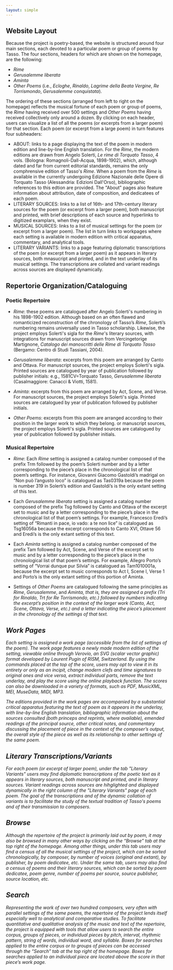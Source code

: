 ```yaml
---
layout: simple
---
```


## **Website Layout**
Because the project is poetry-based, the website is structured around four main sections, each devoted to a particular poem or group of poems by Tasso. The four sections, headers for which are shown on the homepage, are the following:

- <i>Rime</i>
- <i>Gerusalemme liberata</i>
- <i>Aminta</i>
- <i>Other Poems </i> (i.e., <i>Ecloghe</i>, <i>Rinaldo</i>, <i>Lagrime della Beata Vergine</i>, <i>Re Torrismondo</i>, <i>Gerusalemme conquistata</i>).
  
The ordering of these sections (arranged from left to right on the homepage) reflects the musical fortune of each poem or group of poems, the <i>Rime</i> having received over 500 settings and <i>Other Poems</i> having received collectively only around a dozen. 
By clicking on each header, users can visualize a list of all the poems (or excerpts from a larger poem) for that section. Each poem (or excerpt from a large poem) in turn features four subheaders: 

- ABOUT: links to a page displaying the text of the poem in modern edition and line-by-line English translation. For the <i>Rime</i>, the modern editions are drawn from Angelo Solerti, <i>Le rime di Torquato Tasso</i>, 4 vols. (Bologna: Romagnoli-Dall-Acqua, 1898-1902), which, although dated and far from current editorial standards, remains the only comphrensive edition of Tasso's <i>Rime</i>. When a poem from the <i>Rime</i> is available in the currently undergoing Edizione Nazionale delle Opere di Torquato Tasso (Alessandria: Edizioni Dall'Orso), bibliographic references to this edtion are provided. The "About" pages also feature information about attribution, date of composition, and dedicatees of each poem.
- LITERARY SOURCES: links to a list of 16th- and 17th-century literary sources for the poem (or excerpt from a larger poem), both manuscript and printed, with brief descriptions of each source and hyperlinks to digitized examplars, when they exist. 
- MUSICAL SOURCES: links to a list of musical settings for the poem (or excerpt from a larger poem). The list in turn links to workpages where each setting is available in modern edition with critical apparatus, commentary, and analytical tools.
- LITERARY VARIANTS: links to a page featuring diplomatic transcriptions of the poem (or excerpt from a larger poem) as it appears in literary sources, both mnasucript and printed, and in the text underlay of its musical settings. The transcriptions are collated and variant readings across sources are displayed dynamically.

## **Repertorie Organization/Cataloguing**

### **Poetic Repertoire**
- <i>Rime</i>: these poems are catalogued after Angelo Solerti's numbering in his 1898-1902 edition. Although based on an often flawed and romanticized reconstruction of the chronology of Tasso’s <i>Rime</i>, Solerti’s numbering remains universally used in Tasso scholarship. Likewise, the project employs Solerti's sigla for the <i>Rime</i>'s literary sources, with integrations for manuscript sources drawn from Vercingetorige Martignone, <i>Catalogo dei manoscritti delle Rime di Torquato Tasso </i> (Bergamo: Centro di Studi Tassiani, 2004).

- <i>Gerusalemme liberata</i>: excerpts from this poem are arranged by Canto and Ottava. For manuscript sources, the project employs Solerti's sigla. Printed sources are catalogued by year of publication followed by publisher initials: e.g., 1581CV=Torquato Tasso, <i>Gerusalemme liberata</i> (Casalmaggiore: Canacci & Viotti, 1581).

- <i>Aminta</i>: excerpts from this poem are arranged by Act, Scene, and Verse. For manuscript sources, the project employs Solerti's sigla. Printed sources are catalogued by year of publication followed by publisher initials.

- <i>Other Poems</i>: excerpts from this poem are arranged according to their position in the larger work to which they belong. or manuscript sources, the project employs Solerti's sigla. Printed sources are catalogued by year of publication followed by publisher initials.

### **Musical Repertoire**
- <i>Rime</i>: Each <i>Rime</i> setting is assigned a catalog number composed of the prefix Trm followed by the poem’s Solerti number and by a letter corresponding to the piece’s place in the chronological list of that poem’s settings. For instance, Giovanni Giacomo Gastoldi’s madrigal on “Non può l’angusto loco” is catalogued as Tas0319a because the poem is number 319 in Solerti’s edition and Gastoldi’s is the only extant setting of this text.

- Each <i>Gerusalemme liberata</i> setting is assigned a catalog number composed of the prefix Tsg followed by Canto and Ottava of the excerpt set to music and by a letter corresponding to the piece’s place in the chronological list of that poem’s settings. For example, Francesco Eredi’s setting of “Rimanti in pace, io vado: a te non lice” is catalogued as Tsg16056a because the excerpt corresponds to Canto XVI, Ottave 56 and Eredi’s is the only extant setting of this text.

- Each <i>Aminta</i> setting is assigned a catalog number composed of the prefix Tam followed by Act, Scene, and Verse of the excerpt set to music and by a letter corresponding to the piece’s place in the chronological list of that poem’s settings. For example, Allegro Porto’s setting of “Vorrai dunque pur Silvia” is catalogued as Tam1010001a, because the excerpt set to music corresponds to Act I, Scene I, Verse 1 and Porto’s is the only extant setting of this portion of Aminta.

- Settings of <i>Other Poems</i> are catalogued following the same principles as <i>Rime</i>, <i>Gerusalemme</i>, and <i>Aminta<i/>, that is, they are assigned a prefix (Tri for <i>Rinaldo</i>, Trt for <i>Re Torrismondo</i>, etc.) followed by numbers indicating the excerpt’s position in the context of the larger work (Canto, Act, Scene, Ottava, Verse, etc.) and a letter indicating the piece’s placement in the chronology of the settings of that text.


## **Work Pages**
Each setting is assigned a work page (accessible from the list of settings of the poem). The work page features a newly made modern edition of the setting, viewable online through Verovio, an SVG (scalar vector graphic) format developed by Laurent Pugin of RISM, Switzerland. By using the commands placed at the top of the score, users may opt to view it in its entirety or only as an incipit, change modern clefs and time signatures to original ones and vice versa, extract individual parts, remove the text underlay, and play the score using the online playback function. The scores can also be downloaded in a variety of formats, such as PDF, MusicXML, MEI, MuseData, MIDI, MP3. 

The editions provided in the work pages are accompanied by a substantial critical apparatus featuring the text of poem as it appears in the underlay, with line-by-line English translation, bibliographic information about the sources consulted (both <i>princeps</i> and reprints, where available), emended readings of the principal source, other critical notes, and commentary discussing the placement of piece in the context of the composer’s output, the overall style of the piece as well as its relationship to other settings of the same poem.


## **Literary Transcriptions/Variants**
For each poem (or excerpt of larger poem), under the tab "Literary Variants" users may find diplomatic transcriptions of the poetic text as it appears in literary sources, both manuscript and printed, and in literary sources. Variant readings across sources are hihglighted and displayed dynamically in the right column of the "Literary Variants" page of each poem. The goal of the transcriptions and of the dynamic collation of variants is to facilitate the study of the textual tradition of Tasso's poems and of their transmission to composers.


## **Browse**
Although the repertoire of the project is primarily laid out by poem, it may also be browsed in many other ways by clicking on the “Browse” tab at the top right of the homepage. Among other things, under this tab users may find a census of all the musical settings of the project, which can be sorted chronologically, by composer, by number of voices (original and extant), by publisher, by poem dedicatee, etc. Under the same tab, users may also find a census of poems and their literary sources, which can be sorted by poem dedicatee, poem genre,  number of poems per source, source publisher, source location, etc.


## **Search**
Representing the work of over two hundred composers, very often with parallel settings of the same poems, the repertoire of the project lends itself especially well to analytical and comparative studies. To facilitate quantitative and qualitative analysis of the music and text of the repertoire, the project is equipped with tools that allow users to search the entire corpus, groups of pieces, or individual pieces by pitch, interval, rhythmic pattern, string of words, individual word, and syllable. Boxes for searches applied to the entire corpus or to groups of pieces can be accessed through the “Search” tab at the top right of the homepage. Boxes for searches applied to an individual piece are located above the score in that piece’s work page.



